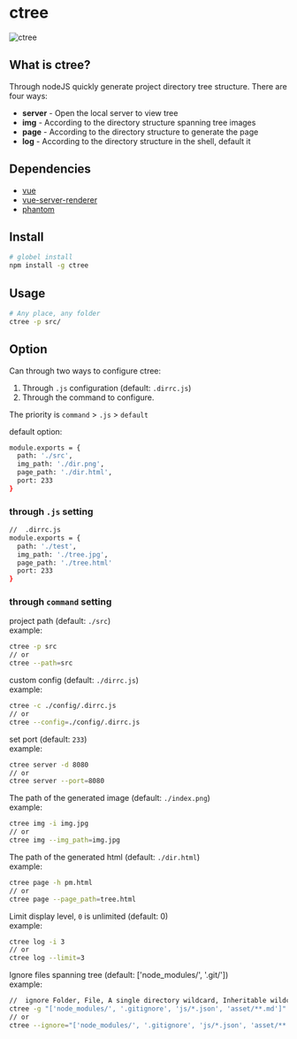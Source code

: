 # ctree
![ctree](http://7xqnme.com1.z0.glb.clouddn.com/16-12-20/76833672-file_1482227415319_7215.png)

## What is ctree?
Through nodeJS quickly generate project directory tree structure. There are four ways:

 - **server** - Open the local server to view tree
 - **img** - According to the directory structure spanning tree images
 - **page** - According to the directory structure to generate the page
 - **log** - According to the directory structure in the shell, default it

## Dependencies

 - [vue](https://www.npmjs.com/package/vue)
 - [vue-server-renderer](https://www.npmjs.com/package/vue-server-renderer)
 - [phantom](https://www.npmjs.com/package/phantom)


## Install
``` bash
# globel install
npm install -g ctree
```

## Usage
``` bash
# Any place, any folder
ctree -p src/
```

## Option
Can through two ways to configure ctree:
1. Through `.js` configuration (default: `.dirrc.js`)
2. Through the command to configure.

The priority is `command` > `.js` > `default`

default option:
``` bash
module.exports = {
  path: './src',
  img_path: './dir.png',
  page_path: './dir.html',
  port: 233
}
```

### through `.js` setting
``` bash
//  .dirrc.js
module.exports = {
  path: './test',
  img_path: './tree.jpg',
  page_path: './tree.html'
  port: 233
}
```

### through `command` setting
project path (default: `./src`)<br>
example:

``` bash
ctree -p src
// or
ctree --path=src
```

custom config (default: `./dirrc.js`)<br>
example:

``` bash
ctree -c ./config/.dirrc.js
// or
ctree --config=./config/.dirrc.js
```

set port (default: `233`)<br>
example:

``` bash
ctree server -d 8080
// or
ctree server --port=8080
```

The path of the generated image (default: `./index.png`)<br>
example:

``` bash
ctree img -i img.jpg
// or
ctree img --img_path=img.jpg
```

The path of the generated html (default: `./dir.html`)<br>
example:

``` bash
ctree page -h pm.html
// or
ctree page --page_path=tree.html
```

Limit display level, `0` is unlimited (default: 0) <br>
example:

``` bash
ctree log -i 3
// or
ctree log --limit=3
```

Ignore files spanning tree (default: ['node_modules/', '.git/']) <br>
example:

``` bash
//  ignore Folder, File, A single directory wildcard, Inheritable wildcards
ctree -g "['node_modules/', '.gitignore', 'js/*.json', 'asset/**.md']"
// or
ctree --ignore="['node_modules/', '.gitignore', 'js/*.json', 'asset/**.md']"
```

